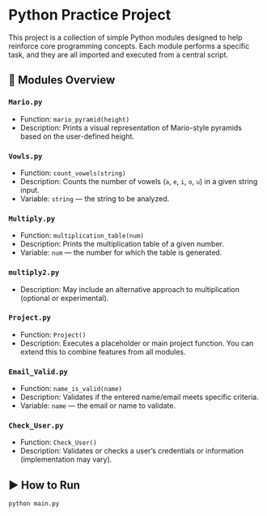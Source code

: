 # Python Practice Project

This project is a collection of simple Python modules designed to help reinforce core programming concepts. Each module performs a specific task, and they are all imported and executed from a central script.

## 📁 Modules Overview

### `Mario.py`
- Function: `mario_pyramid(height)`
- Description: Prints a visual representation of Mario-style pyramids based on the user-defined height.

### `Vowls.py`
- Function: `count_vowels(string)`
- Description: Counts the number of vowels (`a`, `e`, `i`, `o`, `u`) in a given string input.
- Variable: `string` — the string to be analyzed.

### `Multiply.py`
- Function: `multiplication_table(num)`
- Description: Prints the multiplication table of a given number.
- Variable: `num` — the number for which the table is generated.

### `multiply2.py`
- Description: May include an alternative approach to multiplication (optional or experimental).

### `Project.py`
- Function: `Project()`
- Description: Executes a placeholder or main project function. You can extend this to combine features from all modules.

### `Email_Valid.py`
- Function: `name_is_valid(name)`
- Description: Validates if the entered name/email meets specific criteria.
- Variable: `name` — the email or name to validate.

### `Check_User.py`
- Function: `Check_User()`
- Description: Validates or checks a user’s credentials or information (implementation may vary).

## ▶️ How to Run

```bash
python main.py 

